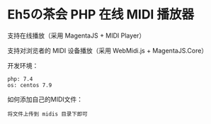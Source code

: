 # Eh5の茶会 PHP 在线 MIDI 播放器

支持在线播放（采用 MagentaJS + MIDI Player）

支持对浏览者的 MIDI 设备播放（采用 WebMidi.js + MagentaJS.Core）

开发环境：
```
php: 7.4
os: centos 7.9
```

如何添加自己的MIDI文件：
```
将文件上传到 midis 目录下即可
```